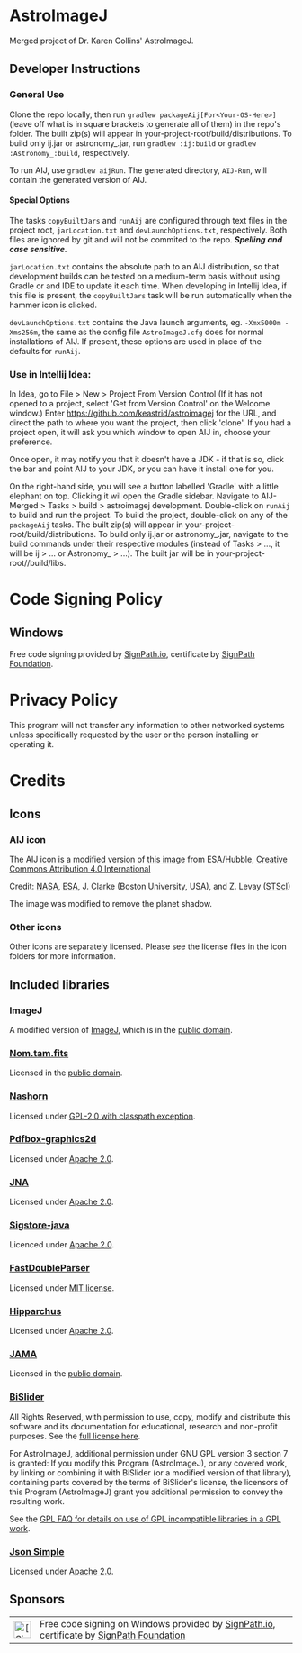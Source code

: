 # AstroImageJ

Merged project of Dr. Karen Collins' AstroImageJ.

## Developer Instructions

### General Use

Clone the repo locally, then run `gradlew packageAij[For<Your-OS-Here>]` (leave off what is in square brackets to
generate all of them) in the repo's folder. The built zip(s) will appear in your-project-root/build/distributions. To
build only ij.jar or astronomy_.jar, run `gradlew :ij:build` or `gradlew :Astronomy_:build`, respectively.

To run AIJ, use `gradlew aijRun`. The generated directory, `AIJ-Run`, will contain the generated version of AIJ.

#### Special Options
The tasks `copyBuiltJars` and `runAij` are configured through text files in the project root, `jarLocation.txt` and
`devLaunchOptions.txt`, respectively. Both files are ignored by git and will not be commited to the repo. 
***Spelling and case sensitive.***

`jarLocation.txt` contains the absolute path to an AIJ distribution, so that development builds can be tested on a 
medium-term basis without using Gradle or and IDE to update it each time. When developing in Intellij Idea, if this file
is present, the `copyBuiltJars` task will be run automatically when the hammer icon is clicked.

`devLaunchOptions.txt` contains the Java launch arguments, eg. `-Xmx5000m -Xms256m`, the same as the config file `AstroImageJ.cfg` does for 
normal installations of AIJ. If present, these options are used in place of the defaults for `runAij`.

### Use in Intellij Idea:

In Idea, go to File > New > Project From Version Control (If it has not opened to a project, select 'Get from Version
Control' on the Welcome window.)
Enter https://github.com/keastrid/astroimagej for the URL, and direct the path to where you want the project, then
click 'clone'. If you had a project open, it will ask you which window to open AIJ in, choose your preference.

Once open, it may notify you that it doesn't have a JDK - if that is so, click the bar and point AIJ to your JDK, or you
can have it install one for you.

On the right-hand side, you will see a button labelled 'Gradle' with a little elephant on top. Clicking it wil open the
Gradle sidebar. Navigate to AIJ-Merged > Tasks > build > astroimagej development. Double-click on `runAij` to build and
run the project. To build the project, double-click on any of the `packageAij` tasks. The built zip(s) will appear in
your-project-root/build/distributions. To build only ij.jar or astronomy_.jar, navigate to the build commands under
their respective modules (instead of Tasks > ..., it will be ij > ... or Astronomy_ > ...). The built jar will be in
your-project-root/<ij or Astronomy_>/build/libs.

# Code Signing Policy
## Windows
Free code signing provided by [SignPath.io](https://signpath.io/), certificate by [SignPath Foundation](https://signpath.org/).

# Privacy Policy
This program will not transfer any information to other networked systems unless specifically requested by the user or the person installing or operating it.

# Credits
## Icons
### AIJ icon
The AIJ icon is a modified version of [this image](https://esahubble.org/images/heic0504d/) from ESA/Hubble,
[Creative Commons Attribution 4.0 International](https://creativecommons.org/licenses/by/4.0/)

Credit:
[NASA](http://www.nasa.gov/), [ESA](http://www.esa.int/), J. Clarke (Boston University, USA), and Z. Levay ([STScI](http://www.stsci.edu/))

The image was modified to remove the planet shadow.

### Other icons
Other icons are separately licensed. Please see the license files in the icon folders for more information.

## Included libraries
### ImageJ
A modified version of [ImageJ](https://github.com/imagej/ImageJ), which is in the 
[public domain](https://github.com/imagej/ImageJ?tab=License-1-ov-file).

### [Nom.tam.fits](https://github.com/nom-tam-fits/nom-tam-fits)
Licensed in the [public domain](https://github.com/nom-tam-fits/nom-tam-fits?tab=Unlicense-1-ov-file).

### [Nashorn](https://github.com/openjdk/nashorn)
Licensed under [GPL-2.0 with classpath exception](https://github.com/openjdk/nashorn/blob/main/LICENSE).

### [Pdfbox-graphics2d](https://github.com/rototor/pdfbox-graphics2d)
Licensed under [Apache 2.0](https://github.com/rototor/pdfbox-graphics2d?tab=readme-ov-file#licence).

### [JNA](https://github.com/java-native-access/jna)
Licensed under [Apache 2.0](https://github.com/java-native-access/jna?tab=License-1-ov-file#readme).

### [Sigstore-java](https://github.com/sigstore/sigstore-java/tree/main)
Licenced under [Apache 2.0](https://github.com/sigstore/sigstore-java/tree/main?tab=Apache-2.0-1-ov-file#readme).

### [FastDoubleParser](https://github.com/wrandelshofer/FastDoubleParser)
Licensed under [MIT license](https://github.com/wrandelshofer/FastDoubleParser?tab=MIT-1-ov-file#readme).

### [Hipparchus](https://github.com/Hipparchus-Math/hipparchus)
Licensed under [Apache 2.0](https://github.com/Hipparchus-Math/hipparchus?tab=Apache-2.0-1-ov-file).

### [JAMA](https://math.nist.gov/javanumerics/jama/)
Licensed in the [public domain](https://math.nist.gov/javanumerics/jama/).

### [BiSlider](https://perso.limsi.fr/vernier/BiSlider/)
All Rights Reserved, with permission to use, copy, modify and distribute this software and its documentation 
for educational, research and non-profit purposes. See the [full license here](https://perso.limsi.fr/vernier/BiSlider/).

For AstroImageJ, additional permission under GNU GPL version 3 section 7 is granted:
If you modify this Program (AstroImageJ), or any covered work, by linking or combining it with BiSlider (or a modified version of that library),
containing parts covered by the terms of BiSlider's license, the licensors of this Program (AstroImageJ) grant you 
additional permission to convey the resulting work.

See the [GPL FAQ for details on use of GPL incompatible libraries in a GPL work](https://www.gnu.org/licenses/gpl-faq.en.html#GPLIncompatibleLibs).

### [Json Simple](https://github.com/fangyidong/json-simple)
Licensed under [Apache 2.0](https://github.com/fangyidong/json-simple?tab=Apache-2.0-1-ov-file).

## Sponsors
<table>
 <tbody>
  <tr>
   <td align="center"><img alt="[SignPath]" src="https://avatars.githubusercontent.com/u/34448643" height="30"/></td>
   <td>Free code signing on Windows provided by <a href="https://signpath.io/">SignPath.io</a>, certificate by <a href="https://signpath.org/">SignPath Foundation</a></td>
  </tr>
 </tbody>
</table>